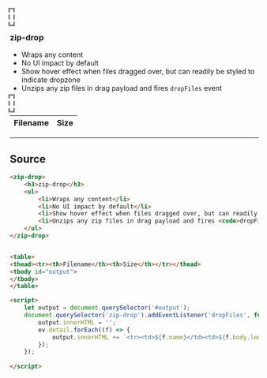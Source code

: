 <script src='zip-drop.umd.js'></script>
<style>
    zip-drop { 
        outline: 3px dashed grey;
        padding: 0.5em;
        margin-bottom:1em;
    }
</style>

<zip-drop>
    <h3>zip-drop</h3>
    <ul>
        <li>Wraps any content</li>
        <li>No UI impact by default</li>
        <li>Show hover effect when files dragged over, but can readily be styled to indicate dropzone</li>
        <li>Unzips any zip files in drag payload and fires <code>dropFiles</code> event</li>
    </ul>
</zip-drop>


<table>
<thead><tr><th>Filename</th><th>Size</th></tr></thead>
<tbody id="output">
</tbody>
</table>

<script>
    let output = document.querySelector('#output');
    document.querySelector('zip-drop').addEventListener('dropFiles', function (ev) {
        output.innerHTML = '';
        ev.detail.forEach((f) => {
            output.innerHTML += `<tr><td>${f.name}</td><td>${f.body.length} bytes</td></tr>\n`;
        });
    });
    
</script>

<hr>
<h2>Source</h2>

```html
<zip-drop>
    <h3>zip-drop</h3>
    <ul>
        <li>Wraps any content</li>
        <li>No UI impact by default</li>
        <li>Show hover effect when files dragged over, but can readily be styled to indicate dropzone</li>
        <li>Unzips any zip files in drag payload and fires <code>dropFiles</code> event</li>
    </ul>
</zip-drop>


<table>
<thead><tr><th>Filename</th><th>Size</th></tr></thead>
<tbody id="output">
</tbody>
</table>

<script>
    let output = document.querySelector('#output');
    document.querySelector('zip-drop').addEventListener('dropFiles', function (ev) {
        output.innerHTML = '';
        ev.detail.forEach((f) => {
            output.innerHTML += `<tr><td>${f.name}</td><td>${f.body.length} bytes</td></tr>\n`;
        });
    });
    
</script>
```

